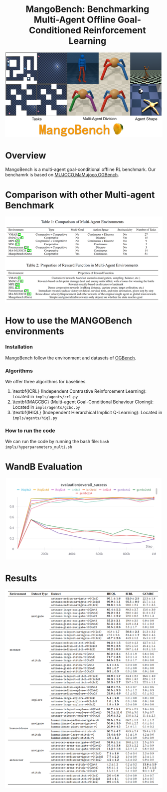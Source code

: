 <div id="user-content-toc">
  <ul align="center" style="list-style: none;">
    <summary>
      <h1>MangoBench: Benchmarking Multi-Agent Offline Goal-Conditioned Reinforcement Learning</h1>
    </summary>
  </ul>
</div>

<div align="center">
<img src="assets/mangobench.png" width="900px"/>



</div>

# Overview

MangoBench is a multi-agent goal-conditional offline RL benchmark. Our benchamrk is based on [MUJOCO](https://github.com/google-deepmind/mujoco),[MaMujoco](https://robotics.farama.org/envs/MaMuJoCo/index.html),[OGBench](https://seohong.me/projects/ogbench/).

# Comparison with other Multi-agent Benchmark
<div align="center">
<img src="assets/comparison_benchmark.png" width="900px"/>
</div>

# How to use the MANGOBench environments

### Installation

MangoBench follow the environment and datasets of [OGBench](https://seohong.me/projects/ogbench/).



### Algorithms
We offer three algorithms for baselines.

1. \textbf{ICRL} (Independent Contrastive Reinforcement Learning): Located in ```impls/agents/crl.py```
2. \textbf{MAGCBC} (Multi-agent Goal-Conditional Behaviour Cloning): Located in ```impls/agents/gcbc.py```
3. \textbf{IHIQL} (Independent Hierarchical Implicit Q-Learning): Located in ```impls/agents/hiql.py```

### How to run the code
We can run the code by running the bash file: ```bash impls/hyperparameters_multi.sh```

# WandB Evaluation
<div align="center">
<img src="assets/wandb.png" width="500px"/>
</div>

# Results
<div align="center">
<img src="assets/results.png" />
</div>